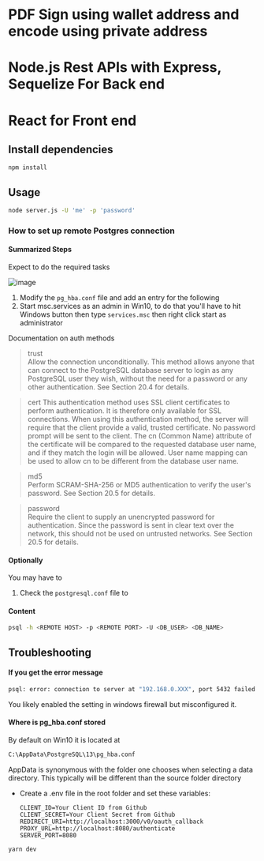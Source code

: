 # PDF Sign using wallet address and encode using private address

# Node.js Rest APIs with Express, Sequelize For Back end

# React for Front end

## Install dependencies

```zsh
npm install
```

## Usage

```bash
node server.js -U 'me' -p 'password'
```

### How to set up remote Postgres connection

#### Summarized Steps

Expect to do the required tasks

![image](https://user-images.githubusercontent.com/5965718/160250849-43945b57-abfe-47db-a81a-5161efcfef2a.png)

1. Modify the `pg_hba.conf` file and add an entry for the following
2. Start msc.services as an admin in Win10, to do that you'll have to hit Windows button then type `services.msc` then right click start as administrator

Documentation on auth methods

> trust  
> Allow the connection unconditionally. This method allows anyone that can connect to the PostgreSQL database server to login as any PostgreSQL user they wish, without the need for a password or any other authentication. See Section 20.4 for details.

> cert
> This authentication method uses SSL client certificates to perform authentication. It is therefore only available for SSL connections. When using this authentication method, the server will require that the client provide a valid, trusted certificate. No password prompt will be sent to the client. The cn (Common Name) attribute of the certificate will be compared to the requested database user name, and if they match the login will be allowed. User name mapping can be used to allow cn to be different from the database user name.

> md5  
> Perform SCRAM-SHA-256 or MD5 authentication to verify the user's password. See Section 20.5 for details.

> password  
> Require the client to supply an unencrypted password for authentication. Since the password is sent in clear text over the network, this should not be used on untrusted networks. See Section 20.5 for details.

#### Optionally

You may have to

1. Check the `postgresql.conf` file to

#### Content

```bash
psql -h <REMOTE HOST> -p <REMOTE PORT> -U <DB_USER> <DB_NAME>
```

## Troubleshooting

#### If you get the error message

```zsh
psql: error: connection to server at "192.168.0.XXX", port 5432 failed: FATAL:  no pg_hba.conf entry for host "192.168.0.XXX", user "me", database "api", SSL off
```

You likely enabled the setting in windows firewall but misconfigured it.

#### Where is pg_hba.conf stored

By default on Win10 it is located at

```bash
C:\AppData\PostgreSQL\13\pg_hba.conf
```

AppData is synonymous with the folder one chooses when selecting a data directory. This typically will be different than the source folder directory

- Create a .env file in the root folder and set these variables:
  ```
  CLIENT_ID=Your Client ID from Github
  CLIENT_SECRET=Your Client Secret from Github
  REDIRECT_URI=http://localhost:3000/v0/oauth_callback
  PROXY_URL=http://localhost:8080/authenticate
  SERVER_PORT=8080
  ```

```
yarn dev
```
